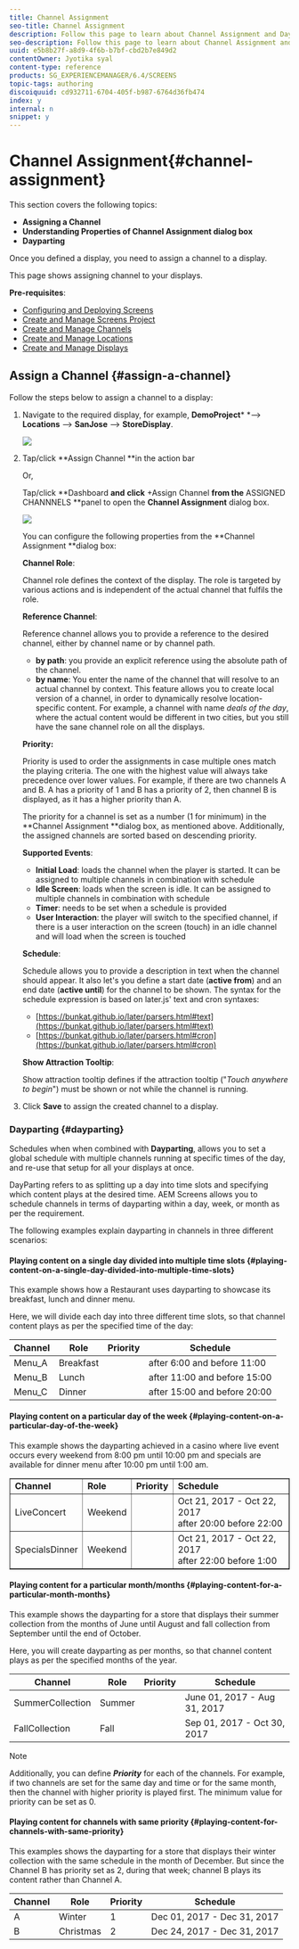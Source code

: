```yaml
---
title: Channel Assignment
seo-title: Channel Assignment
description: Follow this page to learn about Channel Assignment and Dayparting.
seo-description: Follow this page to learn about Channel Assignment and Dayparting.
uuid: e5b8b27f-a8d9-4f6b-b7bf-cbd2b7e849d2
contentOwner: Jyotika syal
content-type: reference
products: SG_EXPERIENCEMANAGER/6.4/SCREENS
topic-tags: authoring
discoiquuid: cd932711-6704-405f-b987-6764d36fb474
index: y
internal: n
snippet: y
---
```


# Channel Assignment{#channel-assignment}

This section covers the following topics:

* **Assigning a Channel**
* **Understanding Properties of Channel Assignment dialog box**
* **Dayparting**

Once you defined a display, you need to assign a channel to a display.

This page shows assigning channel to your displays.

**Pre-requisites**:

* [Configuring and Deploying Screens](../../sites/deploying/using/configuring-screens-introduction.md)
* [Create and Manage Screens Project](../../screens/using/creating-a-screens-project.md)
* [Create and Manage Channels](../../screens/using/managing-channels.md)
* [Create and Manage Locations](../../screens/using/managing-locations.md)
* [Create and Manage Displays](../../screens/using/managing-displays.md)

## Assign a Channel {#assign-a-channel}

Follow the steps below to assign a channel to a display:

1. Navigate to the required display, for example, **DemoProject*** *--&gt; **Locations** --&gt; **SanJose** --&gt; **StoreDisplay**.

   ![](assets/screen_shot_2018-08-23at25359pm.png)

1. Tap/click **Assign Channel **in the action bar

   Or,

   Tap/click **Dashboard **and** **click** +Assign Channel **from the** ASSIGNED CHANNNELS **panel to open the **Channel Assignment** dialog box.

   ![](assets/screen_shot_2018-08-23at25938pm.png)

   You can configure the following properties from the **Channel Assignment **dialog box:

   **Channel Role**:

   Channel role defines the context of the display. The role is targeted by various actions and is independent of the actual channel that fulfils the role.

   **Reference Channel**:

   Reference channel allows you to provide a reference to the desired channel, either by channel name or by channel path.

    * **by path**: you provide an explicit reference using the absolute path of the channel.
    * **by name**: You enter the name of the channel that will resolve to an actual channel by context. This feature allows you to create local version of a channel, in order to dynamically resolve location-specific content. For example, a channel with name *deals of the day*, where the actual content would be different in two cities, but you still have the sane channel role on all the displays.

   **Priority:**

   Priority is used to order the assignments in case multiple ones match the playing criteria. The one with the highest value will always take precedence over lower values. For example, if there are two channels A and B. A has a priority of 1 and B has a priority of 2, then channel B is displayed, as it has a higher priority than A.

   The priority for a channel is set as a number (1 for minimum) in the **Channel Assignment **dialog box, as mentioned above. Additionally, the assigned channels are sorted based on descending priority.

   **Supported Events**:

    * **Initial Load**: loads the channel when the player is started. It can be assigned to multiple channels in combination with schedule
    * **Idle Screen**: loads when the screen is idle. It can be assigned to multiple channels in combination with schedule
    * **Timer**: needs to be set when a schedule is provided
    * **User Interaction**: the player will switch to the specified channel, if there is a user interaction on the screen (touch) in an idle channel and will load when the screen is touched

   **Schedule**:

   Schedule allows you to provide a description in text when the channel should appear. It also let's you define a start date (**active from**) and an end date (**active until**) for the channel to be shown. The syntax for the schedule expression is based on later.js' text and cron syntaxes:

    * [https://bunkat.github.io/later/parsers.html#text](https://bunkat.github.io/later/parsers.html#text)
    * [https://bunkat.github.io/later/parsers.html#cron](https://bunkat.github.io/later/parsers.html#cron)

   **Show Attraction Tooltip**:

   Show attraction tooltip defines if the attraction tooltip ("*Touch anywhere to begin*") must be shown or not while the channel is running.

1. Click **Save** to assign the created channel to a display.

### Dayparting {#dayparting}

Schedules when when combined with **Dayparting**, allows you to set a global schedule with multiple channels running at specific times of the day, and re-use that setup for all your displays at once.

DayParting refers to as splitting up a day into time slots and specifying which content plays at the desired time. AEM Screens allows you to schedule channels in terms of dayparting within a day, week, or month as per the requirement.

The following examples explain dayparting in channels in three different scenarios:

#### Playing content on a single day divided into multiple time slots {#playing-content-on-a-single-day-divided-into-multiple-time-slots}

This example shows how a Restaurant uses dayparting to showcase its breakfast, lunch and dinner menu.

Here, we will divide each day into three different time slots, so that channel content plays as per the specified time of the day: 

| **Channel** |**Role** |**Priority** |**Schedule** |
|---|---|---|---|
| Menu_A |Breakfast |  |after 6:00 and before 11:00 |
| Menu_B |Lunch |  |after 11:00 and before 15:00 |
| Menu_C |Dinner |  |after 15:00 and before 20:00 |

#### Playing content on a particular day of the week {#playing-content-on-a-particular-day-of-the-week}

This example shows the dayparting achieved in a casino where live event occurs every weekend from 8:00 pm until 10:00 pm and specials are available for dinner menu after 10:00 pm until 1:00 am.

<table border="1" cellpadding="1" cellspacing="0" width="100%"> 
 <tbody> 
  <tr> 
   <td><strong>Channel</strong></td> 
   <td><strong>Role</strong></td> 
   <td><strong>Priority</strong></td> 
   <td><strong>Schedule</strong></td> 
  </tr> 
  <tr> 
   <td>LiveConcert</td> 
   <td>Weekend</td> 
   <td> </td> 
   <td>Oct 21, 2017 - Oct 22, 2017 <br /> after 20:00 before 22:00</td> 
  </tr> 
  <tr> 
   <td>SpecialsDinner</td> 
   <td>Weekend</td> 
   <td> </td> 
   <td>Oct 21, 2017 - Oct 22, 2017 <br /> after 22:00 before 1:00</td> 
  </tr> 
 </tbody> 
</table>

#### Playing content for a particular month/months {#playing-content-for-a-particular-month-months}

This example shows the dayparting for a store that displays their summer collection from the months of June until August and fall collection from September until the end of October.

Here, you will create dayparting as per months, so that channel content plays as per the specified months of the year. 

| **Channel** |**Role** |**Priority** |**Schedule** |
|---|---|---|---|
| SummerCollection |Summer |  |June 01, 2017 - Aug 31, 2017 |
| FallCollection |Fall |  |Sep 01, 2017 - Oct 30, 2017 |

>[!NOTE]
>
>Additionally, you can define ***Priority*** for each of the channels. For example, if two channels are set for the same day and time or for the same month, then the channel with higher priority is played first. The minimum value for priority can be set as 0.

#### Playing content for channels with same priority {#playing-content-for-channels-with-same-priority}

This examples shows the dayparting for a store that displays their winter collection with the same schedule in the month of December. But since the Channel B has priority set as 2, during that week; channel B plays its content rather than Channel A.

| **Channel** |**Role** |**Priority** |**Schedule** |
|---|---|---|---|
| A |Winter |1 |Dec 01, 2017 - Dec 31, 2017 |
| B |Christmas |2 |Dec 24, 2017 - Dec 31, 2017 |

